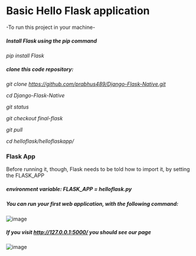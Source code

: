 # Basic Hello Flask application
-To run this project in your machine-

##### Install Flask using the pip command

*pip install Flask*

##### clone this code repository:

*git clone https://github.com/prabhus489/Django-Flask-Native.git*

*cd Django-Flask-Native*

*git status*

*git checkout final-flask*

*git pull*

*cd helloflask/helloflaskapp/*

### Flask App

Before running it, though, Flask needs to be told how to import it, by setting the FLASK_APP
##### environment variable: FLASK_APP = helloflask.py

##### You can run your first web application, with the following command: 

![image](https://user-images.githubusercontent.com/43057160/162020604-ac4d06d2-94ef-4f4b-9a7c-b99e1cbfa087.png)


##### If you visit http://127.0.0.1:5000/ you should see our page
![image](https://user-images.githubusercontent.com/43057160/162020668-e3ec4f53-05f7-4617-917a-3f69333d2999.png)


